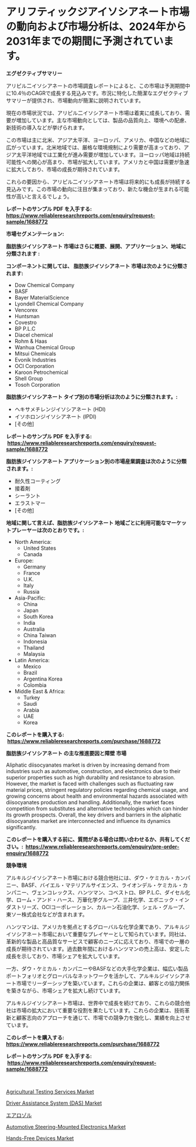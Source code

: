 <p><h1>アリフティックジアイソシアネート市場の動向および市場分析は、2024年から2031年までの期間に予測されています。</h1></p><p><strong>エグゼクティブサマリー</strong></p>
<p><p>アリピル二イソシアネートの市場調査レポートによると、この市場は予測期間中に10.4％のCAGRで成長する見込みです。市況に特化した簡潔なエグゼクティブサマリーが提供され、市場動向が簡潔に説明されています。</p><p>現在の市場状況では、アリピル二イソシアネート市場は着実に成長しており、需要が増加しています。主な市場動向としては、製品の品質向上、環境への配慮、新技術の導入などが挙げられます。</p><p>この市場は主に北米、アジア太平洋、ヨーロッパ、アメリカ、中国などの地域に広がっています。北米地域では、厳格な環境規制により需要が高まっており、アジア太平洋地域では工業化が進み需要が増加しています。ヨーロッパ地域は持続可能性への関心が高まり、市場が拡大しています。アメリカと中国は需要が急速に拡大しており、市場の成長が期待されています。</p><p>これらの要因から、アリピル二イソシアネート市場は将来的にも成長が持続する見込みです。この市場の動向に注目が集まっており、新たな機会が生まれる可能性が高いと言えるでしょう。</p></p>
<p><strong>レポートのサンプル PDF を入手する: <a href="https://www.reliableresearchreports.com/enquiry/request-sample/1688772">https://www.reliableresearchreports.com/enquiry/request-sample/1688772</a></strong></p>
<p><strong>市場セグメンテーション:</strong></p>
<p><strong> 脂肪族ジイソシアネート 市場はさらに概要、展開、アプリケーション、地域に分類されます :</strong></p>
<p><strong>コンポーネントに関しては、 脂肪族ジイソシアネート 市場は次のように分類されます: &nbsp;</strong></p>
<p><ul><li>Dow Chemical Company</li><li>BASF</li><li>Bayer MaterialScience</li><li>Lyondell Chemical Company</li><li>Vencorex</li><li>Huntsman</li><li>Covestro</li><li>BP P.L.C</li><li>Diacel chemical</li><li>Rohm & Haas</li><li>Wanhua Chemical Group</li><li>Mitsui Chemicals</li><li>Evonik Industries</li><li>OCI Corporation</li><li>Karoon Petrochemical</li><li>Shell Group</li><li>Tosoh Corporation</li></ul></p>
<p><strong> 脂肪族ジイソシアネート タイプ別の市場分析は次のように分類されます。:</strong></p>
<p><ul><li>ヘキサメチレンジイソシアネート (HDI)</li><li>イソホロンジイソシアネート (IPDI)</li><li>[その他]</li></ul></p>
<p><strong>レポートのサンプル PDF を入手する: &nbsp;<a href="https://www.reliableresearchreports.com/enquiry/request-sample/1688772">https://www.reliableresearchreports.com/enquiry/request-sample/1688772</a></strong></p>
<p><strong> 脂肪族ジイソシアネート アプリケーション別の市場産業調査は次のように分類されます。:</strong></p>
<p><ul><li>耐久性コーティング</li><li>接着剤</li><li>シーラント</li><li>エラストマー</li><li>[その他]</li></ul></p>
<p><strong>地域に関して言えば、脂肪族ジイソシアネート 地域ごとに利用可能なマーケットプレーヤーは次のとおりです。:</strong></p>
<p><ul>
    <li>
        North America:
        <ul>
            <li>United States</li>
            <li>Canada</li>
        </ul>
    </li>
    <li>
        Europe:
        <ul>
            <li>Germany</li>
            <li>France</li>
            <li>U.K.</li>
            <li>Italy</li>
            <li>Russia</li>
        </ul>
    </li>
    <li>
        Asia-Pacific:
        <ul>
            <li>China</li>
            <li>Japan</li>
            <li>South Korea</li>
            <li>India</li>
            <li>Australia</li>
            <li>China Taiwan</li>
            <li>Indonesia</li>
            <li>Thailand</li>
            <li>Malaysia</li>
        </ul>
    </li>
    <li>
        Latin America:
        <ul>
            <li>Mexico</li>
            <li>Brazil</li>
            <li>Argentina Korea</li>
            <li>Colombia</li>
        </ul>
    </li>
    <li>
        Middle East & Africa:
        <ul>
            <li>Turkey</li>
            <li>Saudi</li>
            <li>Arabia</li>
            <li>UAE</li>
            <li>Korea</li>
        </ul>
    </li>
    </ul></p>
<p><strong>このレポートを購入する: &nbsp;<a href="https://www.reliableresearchreports.com/purchase/1688772">https://www.reliableresearchreports.com/purchase/1688772</a></strong></p>
<p><strong>脂肪族ジイソシアネート の主な推進要因と障壁 市場</strong></p>
<p><p>Aliphatic diisocyanates market is driven by increasing demand from industries such as automotive, construction, and electronics due to their superior properties such as high durability and resistance to abrasion. However, the market is faced with challenges such as fluctuating raw material prices, stringent regulatory policies regarding chemical usage, and growing concerns about health and environmental hazards associated with diisocyanates production and handling. Additionally, the market faces competition from substitutes and alternative technologies which can hinder its growth prospects. Overall, the key drivers and barriers in the aliphatic diisocyanates market are interconnected and influence its dynamics significantly.</p></p>
<p><strong>このレポートを購入する前に、質問がある場合は問い合わせるか、共有してください。:&nbsp; <a href="https://www.reliableresearchreports.com/enquiry/pre-order-enquiry/1688772">https://www.reliableresearchreports.com/enquiry/pre-order-enquiry/1688772</a></strong></p>
<p><strong>競争環境</strong></p>
<p><p>アルキルジイソシアネート市場における競合他社には、ダウ・ケミカル・カンパニー、BASF、バイエル・マテリアルサイエンス、ライオンデル・ケミカル・カンパニー、ヴェンコレックス、ハンツマン、コベストロ、BP P.L.C、ダイセル化学、ローム・アンド・ハース、万華化学グループ、三井化学、エボニック・インダストリーズ、OCIコーポレーション、カルーン石油化学、シェル・グループ、東ソー株式会社などが含まれます。</p><p>ハンツマンは、アメリカを拠点とするグローバルな化学企業であり、アルキルジイソシアネート市場において重要なプレイヤーとして知られています。同社は、革新的な製品と高品質なサービスで顧客のニーズに応えており、市場での一層の成長が期待されています。過去数年間におけるハンツマンの売上高は、安定した成長を示しており、市場シェアを拡大しています。</p><p>一方、ダウ・ケミカル・カンパニーやBASFなどの大手化学企業は、幅広い製品ポートフォリオとグローバルなネットワークを活かして、アルキルジイソシアネート市場でリーダーシップを築いています。これらの企業は、顧客との協力関係を築きながら、市場シェアを拡大し続けています。</p><p>アルキルジイソシアネート市場は、世界中で成長を続けており、これらの競合他社は市場の拡大において重要な役割を果たしています。これらの企業は、技術革新と顧客志向のアプローチを通じて、市場での競争力を強化し、業績を向上させています。</p></p>
<p><strong>このレポートを購入する: &nbsp; <a href="https://www.reliableresearchreports.com/purchase/1688772">https://www.reliableresearchreports.com/purchase/1688772</a></strong></p>
<p><strong>レポートのサンプル PDF を入手する: &nbsp;<a href="https://www.reliableresearchreports.com/enquiry/request-sample/1688772">https://www.reliableresearchreports.com/enquiry/request-sample/1688772</a></strong><strong></strong></p>
<p>&nbsp;</p>
<p><p><a href="https://view.publitas.com/reportprime-1/agricultural-testing-services-market-research-report-reveals-the-latest-trends-and-opportunities-of-this-market-for-period-from-2024-2031/">Agricultural Testing Services Market</a></p><p><a href="https://fearless-okapi-6c8.notion.site/Driver-Assistance-System-DAS-Market-Research-Report-Provides-Critical-Insights-that-can-help-Shape-961e034927e64e31aed7951222b913d7">Driver Assistance System (DAS) Market</a></p><p><a href="https://github.com/sghwr779811674/Market-Research-Report-List-1/blob/main/3754587186253.md">エアロゾル</a></p><p><a href="https://scarlet-rocket-c63.notion.site/Automotive-Steering-Mounted-Electronics-Market-Insights-Market-Players-and-Forecast-Till-2031-6c75fabbd0f844a0bc273d9e59bd80f8">Automotive Steering-Mounted Electronics Market</a></p><p><a href="https://github.com/dringals/Market-Research-Report-List-3/blob/main/hands-free-devices-market.md">Hands-Free Devices Market</a></p></p>